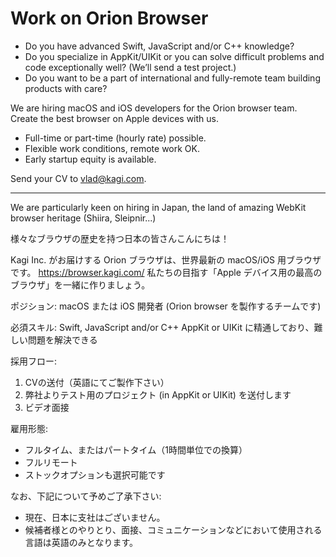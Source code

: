 # Work on Orion Browser

- Do you have advanced Swift, JavaScript and/or C++ knowledge? 
- Do you specialize in AppKit/UIKit or you can solve difficult problems and code exceptionally well? (We’ll send a test project.) 
- Do you want to be a part of international and fully-remote team building products with care?

We are hiring macOS and iOS developers for the Orion browser team.  Create the best browser on Apple devices with us. 

- Full-time or part-time (hourly rate) possible.
- Flexible work conditions, remote work OK. 
- Early startup equity is available. 

Send your CV to [vlad@kagi.com](mailto:vlad@kagi.com). 

---

We are particularly keen on hiring in Japan, the land of amazing WebKit browser heritage (Shiira, Sleipnir...)

様々なブラウザの歴史を持つ日本の皆さんこんにちは！

Kagi Inc. がお届けする Orion ブラウザは、世界最新の macOS/iOS 用ブラウザです。
https://browser.kagi.com/
私たちの目指す「Apple デバイス用の最高のブラウザ」を一緒に作りましょう。


ポジション:
macOS または iOS 開発者 (Orion browser を製作するチームです)


必須スキル:
Swift, JavaScript and/or C++
AppKit or UIKit に精通しており、難しい問題を解決できる


採用フロー:
1. CVの送付（英語にてご製作下さい）
2. 弊社よりテスト用のプロジェクト (in AppKit or UIKit) を送付します
3. ビデオ面接


雇用形態:
- フルタイム、またはパートタイム（1時間単位での換算）
- フルリモート
- ストックオプションも選択可能です


なお、下記について予めご了承下さい:
- 現在、日本に支社はございません。
- 候補者様とのやりとり、面接、コミュニケーションなどにおいて使用される言語は英語のみとなります。
